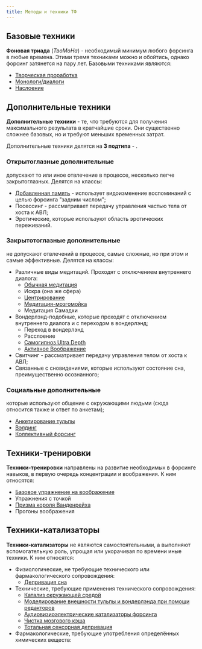```yaml
---
title: Методы и техники ТФ
---
```


## Базовые техники
**Фоновая триада** (_ТвоМоНа_)  - необходимый минимум любого форсинга в любые времена. Этими тремя техниками можно и обойтись, однако форсинг затянется на пару лет. Базовыми техниками являются:
* [Творческая проработка](/theory/творческий_форсинг)
* [Монологи/диалоги](/theory/монологи)
* [Наслоение](/theory/наслоение)

## Дополнительные техники
**Дополнительные техники** - те, что требуются для получения максимального результата в кратчайшие сроки. Они существенно сложнее базовых, но и требуют меньших временных затрат.
 
Дополнительные техники делятся на **3 подтипа** - .

### Открытоглазные дополнительные
допускают то или иное отвлечение в процессе, несколько легче закрытоглазных. Делятся на классы:

* [Добавленная память](/дополненная_память) - использует видоизменение воспоминаний с целью форсинга "задним числом";
* Посессинг - рассматривает передачу управления частью тела от хоста к АВЛ;
* Эротические, которые используют область эротических переживаний.

### Закрытотоглазные дополнительные
не допускают отвлечений в процессе, самые сложные, но при этом и самые эффективные. Делятся на классы:

* Различные виды медитаций. Проходят с отключением внутреннего диалога:
  * [Обычная медитация](/meditation)
  * Искра (она же сфера)
  * [Центрирование](/руководство_по_центрированию)
  * [Медитация-мозгомойка](/чистка_мозгового_кэша)
  * Медитация Самадхи
* Вондерлэнд-подобные, которые проходят с отключением внутреннего диалога и с переходом в вондерлэнд;
  * Переход в вондерлэнд
  * Расслоение
  * [Самогипноз Ultra Depth](/искусство_создания_тульпы_ultra-depth)
  * [Активное Воображение](/активное_воображение)
* Свитчинг - рассматривает передачу управления телом от хоста к АВЛ;
* Связанные с сновидениями, которые используют состояние сна, преимущественно осознанного;

### Социальные дополнительные
которые используют общение с окружающими людьми (сюда относится также и ответ по анкетам);
* [Анкетирование тульпы](/theory/анкетирование)
* [Вэлдинг](/theory/вэлдинг)
* [Коллективный форсинг](/theory/коллективный_форсинг)

## Техники-тренировки
**Техники-тренировки** направлены на развитие необходимых в форсинге навыков, в первую очередь концентрации и воображения. К ним относятся:
  * [Базовое упражнение на воображение](/развитие_воображения)
  * Упражнения с точкой
  * [Призма короля Ванденрейха](/king_of_the_vandenreichs_prism)
  * Прогоны воображения

## Техники-катализаторы
**Техники-катализаторы** не являются самостоятельными, а выполняют вспомогательную роль, упрощая или укорачивая по времени иные техники. К ним относятся:
* Физиологические, не требующие технического или фармакологического сопровождения:
  * [Депривация сна](/theory_methods_депривация)
* Технические, требующие применения технического сопровождения: 
  * [Катализ окружающей средой](/theory_methods_envcat)
  * [Моделирование внешности тульпы и вондерлэнда при помощи редакторов](/theory_methods_modelling)
  * [Аудиовизиоэлектрические катализаторы форсинга](/theory_methods_аудиовизуальные_кат)
  * [Чистка мозгового кэша](/theory_methods_кэш)
  * [Тотальная сенсорная депривация](/theory_methods_сенсорная_депривация)
* Фармакологические, требующие употребления определённых химических веществ:
